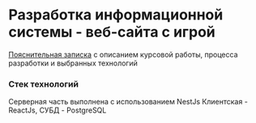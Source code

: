 # Разработка информационной системы - веб-сайта с игрой

[Пояснительная записка](https://docs.google.com/document/d/1Ur2WKnzVjxz4nHMs6RouXxc1BD4ycoFT/edit?usp=sharing&ouid=114098491973806463007&rtpof=true&sd=true) c описанием курсовой работы, процесса разработки и выбранных технологий

### Стек технологий
Серверная часть выполнена с использованием NestJs
Клиентская - ReactJs, СУБД - PostgreSQL
